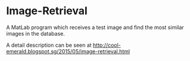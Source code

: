 # Image-Retrieval
A MatLab program which receives a test image and find the most similar images in the database.

A detail description can be seen at
http://cool-emerald.blogspot.sg/2015/05/image-retrieval.html
